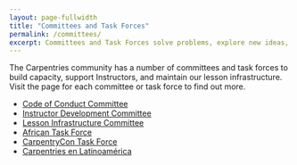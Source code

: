 ```yaml
---
layout: page-fullwidth
title: "Committees and Task Forces"
permalink: /committees/
excerpt: Committees and Task Forces solve problems, explore new ideas, and support the growth of the global Carpentries community..
---
```


The Carpentries community has a number of committees and task forces to build capacity, support Instructors, and maintain our lesson
infrastructure. Visit the page for each committee or task force to find out more.

- [Code of Conduct Committee](https://carpentries.org/coc-ctte/)
- [Instructor Development Committee](https://carpentries.org/inst-dev/)
- [Lesson Infrastructure Committee](https://carpentries.org/lesson-infra/)
- [African Task Force](https://carpentries.org/africa-tf/)
- [CarpentryCon Task Force](https://carpentries.org/carp-con-tf/)
- [Carpentries en Latinoamérica](https://carpentries.org/latam-tf/)

